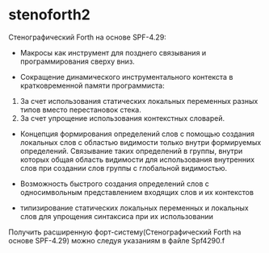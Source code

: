 # stenoforth2
Стенографический Forth на основе SPF-4.29:

- Макросы как инструмент для позднего связывания и программирования сверху вниз.

- Сокращение динамического инструментального контекста в кратковременной памяти программиста:
1. За счет использования статических локальных переменных разных типов вместо перестановок стека.
2. За счет упрощение использования контекстных словарей.
   
- Концепция формирования определений слов с помощью создания локальных слов с областью видимости
только внутри формируемых определений.
Связывание таких определений в группы, внутри которых общая область видимости для использования
внутренних слов при создании слов группы с глобальной видимостью.

 - Возможность быстрого создания определений слов с односимвольным представлением входящих слов
   и их контекстов

 - типизирование статических локальных переменных и локальных слов для упрощения синтаксиса при их использовании
 

Получить расширенную форт-систему(Стенографический Forth на основе SPF-4.29) можно следуя указаниям в файле Spf4290.f

